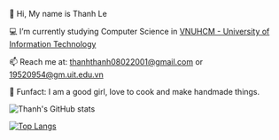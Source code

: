 👋 Hi, My name is Thanh Le

💻 I’m currently studying Computer Science in [VNUHCM - University of Information Technology](https://en.uit.edu.vn/overview-vnuhcm-university-information-technology)

<!-- 👨‍💻 I have basic knowledge in `Machine Learning` `Android App` -->

📫 Reach me at: thanhthanh08022001@gmail.com or 19520954@gm.uit.edu.vn

👻 Funfact: I am a good girl, love to cook and make handmade things.

![Thanh's GitHub stats](https://github-readme-stats.vercel.app/api?username=thanhthanhthile&show_icons=true&theme=radical)

[![Top Langs](https://github-readme-stats.vercel.app/api/top-langs/?username=thanhthanhthile&layout=compact)](https://github.com/thanhthanhthile/github-readme-stats)

